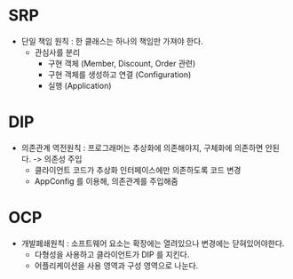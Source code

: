 # SRP
- 단일 책임 원칙 : 한 클래스는 하나의 책임만 가져야 한다.
  - 관심사를 분리
    - 구현 객체 (Member, Discount, Order 관련)
    - 구현 객체를 생성하고 연결 (Configuration)
    - 실행 (Application)

# DIP
- 의존관계 역전원칙 : 프로그래머는 추상화에 의존해야지, 구체화에 의존하면 안된다. -> 의존성 주입
  - 클라이언트 코드가 추상화 인터페이스에만 의존하도록 코드 변경
  - AppConfig 를 이용해, 의존관계를 주입해줌

# OCP
- 개발폐쇄원칙 : 소프트웨어 요소는 확장에는 열려있으나 변경에는 닫혀있어야한다.
  - 다형성을 사용하고 클라이언트가 DIP 를 지킨다.
  - 어플리케이션을 사용 영역과 구성 영역으로 나눈다.